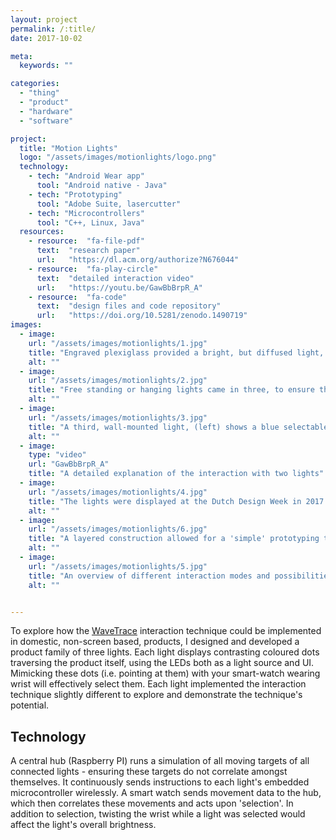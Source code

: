```yaml
---
layout: project
permalink: /:title/
date: 2017-10-02

meta:
  keywords: ""

categories:
  - "thing"
  - "product"
  - "hardware"
  - "software"

project:
  title: "Motion Lights"
  logo: "/assets/images/motionlights/logo.png"
  technology:
    - tech: "Android Wear app"
      tool: "Android native - Java"
    - tech: "Prototyping"
      tool: "Adobe Suite, lasercutter"
    - tech: "Microcontrollers"
      tool: "C++, Linux, Java"
  resources:
    - resource:  "fa-file-pdf"
      text:  "research paper"
      url:   "https://dl.acm.org/authorize?N676044"
    - resource:  "fa-play-circle"
      text:  "detailed interaction video"
      url:   "https://youtu.be/GawBbBrpR_A"
    - resource:  "fa-code"
      text:  "design files and code repository"
      url:   "https://doi.org/10.5281/zenodo.1490719"
images:
  - image:
    url: "/assets/images/motionlights/1.jpg"
    title: "Engraved plexiglass provided a bright, but diffused light, comfortable enough be looked at directly and function as a UI. Photo © Twijcer"
    alt: ""
  - image:
    url: "/assets/images/motionlights/2.jpg"
    title: "Free standing or hanging lights came in three, to ensure the 'UI' was visible from all directions. Photo © Twijcer"
    alt: ""
  - image:
    url: "/assets/images/motionlights/3.jpg"
    title: "A third, wall-mounted light, (left) shows a blue selectable 'dot' traversing along the light itself. Photo © Twijcer"
    alt: ""
  - image:
    type: "video"
    url: "GawBbBrpR_A"
    title: "A detailed explanation of the interaction with two lights"
  - image:
    url: "/assets/images/motionlights/4.jpg"
    title: "The lights were displayed at the Dutch Design Week in 2017. The smartwatch was secured using a modified, 3D printed, charger"
    alt: ""
  - image:
    url: "/assets/images/motionlights/6.jpg"
    title: "A layered construction allowed for a 'simple' prototyping tools and a slim form factor"
    alt: ""
  - image:
    url: "/assets/images/motionlights/5.jpg"
    title: "An overview of different interaction modes and possibilities for each light, and the underlying architecture."
    alt: ""


---
```


<p>To explore how the <u><a href="{{ "/wavetrace" | prepend: baseurl }}">WaveTrace</a></u> interaction technique could be implemented in domestic, non-screen based, products, I designed and developed a product family of three lights. Each light displays contrasting coloured dots traversing the product itself, using the LEDs both as a light source and UI. Mimicking these dots (i.e. pointing at them) with your smart-watch wearing wrist will effectively select them. Each light implemented the interaction technique slightly different to explore and demonstrate the technique's potential.
</p>
<h2 class="h2">Technology</h2>
<p>
A central hub (Raspberry PI) runs a simulation of all moving targets of all connected lights - ensuring these targets do not correlate amongst themselves. It continuously sends instructions to each light's embedded microcontroller wirelessly. A smart watch sends movement data to the hub, which then correlates these movements and acts upon 'selection'. In addition to selection, twisting the wrist while a light was selected would affect the light's overall brightness.
</p>
